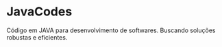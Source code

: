 # JavaCodes
Código em JAVA para desenvolvimento de softwares. Buscando soluções robustas e eficientes.
